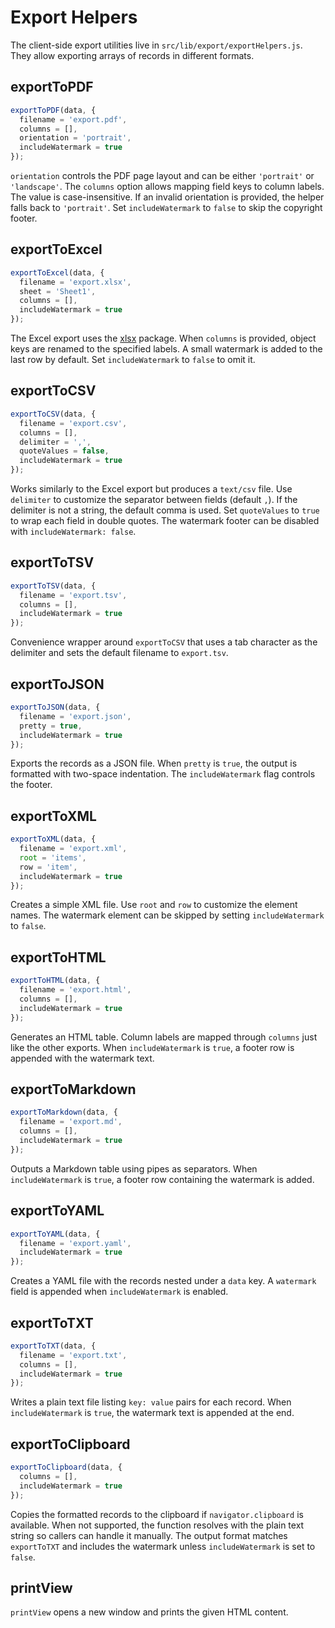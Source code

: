 # Export Helpers

The client-side export utilities live in `src/lib/export/exportHelpers.js`.
They allow exporting arrays of records in different formats.

## exportToPDF

```js
exportToPDF(data, {
  filename = 'export.pdf',
  columns = [],
  orientation = 'portrait',
  includeWatermark = true
});
```

`orientation` controls the PDF page layout and can be either
`'portrait'` or `'landscape'`.
The `columns` option allows mapping field keys to column labels.
The value is case-insensitive. If an invalid orientation is provided, the helper
falls back to `'portrait'`. Set `includeWatermark` to `false` to skip the
copyright footer.

## exportToExcel

```js
exportToExcel(data, {
  filename = 'export.xlsx',
  sheet = 'Sheet1',
  columns = [],
  includeWatermark = true
});
```

The Excel export uses the [xlsx](https://www.npmjs.com/package/xlsx)
package. When `columns` is provided, object keys are renamed to the
specified labels. A small watermark is added to the last row by default. Set
`includeWatermark` to `false` to omit it.

## exportToCSV

```js
exportToCSV(data, {
  filename = 'export.csv',
  columns = [],
  delimiter = ',',
  quoteValues = false,
  includeWatermark = true
});
```

Works similarly to the Excel export but produces a `text/csv` file.
Use `delimiter` to customize the separator between fields (default `,`).
If the delimiter is not a string, the default comma is used. Set `quoteValues`
to `true` to wrap each field in double quotes. The watermark footer can be
disabled with `includeWatermark: false`.

## exportToTSV

```js
exportToTSV(data, {
  filename = 'export.tsv',
  columns = [],
  includeWatermark = true
});
```

Convenience wrapper around `exportToCSV` that uses a tab character as the
delimiter and sets the default filename to `export.tsv`.

## exportToJSON

```js
exportToJSON(data, {
  filename = 'export.json',
  pretty = true,
  includeWatermark = true
});
```

Exports the records as a JSON file. When `pretty` is `true`, the output is
formatted with two-space indentation. The `includeWatermark` flag controls the
footer.

## exportToXML

```js
exportToXML(data, {
  filename = 'export.xml',
  root = 'items',
  row = 'item',
  includeWatermark = true
});
```

Creates a simple XML file. Use `root` and `row` to customize the element names.
The watermark element can be skipped by setting `includeWatermark` to `false`.

## exportToHTML

```js
exportToHTML(data, {
  filename = 'export.html',
  columns = [],
  includeWatermark = true
});
```

Generates an HTML table. Column labels are mapped through `columns` just like the other exports. When `includeWatermark` is `true`, a footer row is appended with the watermark text.

## exportToMarkdown

```js
exportToMarkdown(data, {
  filename = 'export.md',
  columns = [],
  includeWatermark = true
});
```

Outputs a Markdown table using pipes as separators. When `includeWatermark`
is `true`, a footer row containing the watermark is added.

## exportToYAML

```js
exportToYAML(data, {
  filename = 'export.yaml',
  includeWatermark = true
});
```

Creates a YAML file with the records nested under a `data` key. A `watermark`
field is appended when `includeWatermark` is enabled.

## exportToTXT

```js
exportToTXT(data, {
  filename = 'export.txt',
  columns = [],
  includeWatermark = true
});
```

Writes a plain text file listing `key: value` pairs for each record. When
`includeWatermark` is `true`, the watermark text is appended at the end.

## exportToClipboard

```js
exportToClipboard(data, {
  columns = [],
  includeWatermark = true
});
```

Copies the formatted records to the clipboard if `navigator.clipboard` is
available. When not supported, the function resolves with the plain text string
so callers can handle it manually. The output format matches `exportToTXT` and
includes the watermark unless `includeWatermark` is set to `false`.

## printView

`printView` opens a new window and prints the given HTML content.
